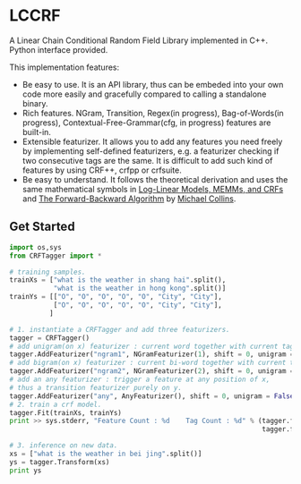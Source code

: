 LCCRF
=====

A Linear Chain Conditional Random Field Library implemented in C++. Python interface provided.

This implementation features:

* Be easy to use. It is an API library, thus can be embeded into your own code more easily and gracefully compared to calling a standalone binary.
* Rich features. NGram, Transition, Regex(in progress), Bag-of-Words(in progress), Contextual-Free-Grammar(cfg, in progress) features are built-in.
* Extensible featurizer. It allows you to add any features you need freely by implementing self-defined featurizers, e.g. a featurizer checking if two consecutive tags are the same. It is difficult to add such kind of features by using CRF++, crfpp or crfsuite.
* Be easy to understand. It follows the theoretical derivation and uses the same mathematical symbols in [Log-Linear Models, MEMMs, and CRFs](http://www.cs.columbia.edu/~mcollins/crf.pdf) and [The Forward-Backward Algorithm](http://www.cs.columbia.edu/~mcollins/fb.pdf) by [Michael Collins](http://www.cs.columbia.edu/~mcollins/).

## Get Started

```python
import os,sys
from CRFTagger import *

# training samples.
trainXs = ["what is the weather in shang hai".split(),
           "what is the weather in hong kong".split()]
trainYs = [["O", "O", "O", "O", "O", "City", "City"],
           ["O", "O", "O", "O", "O", "City", "City"],
          ]

# 1. instantiate a CRFTagger and add three featurizers.
tagger = CRFTagger()
# add unigram(on x) featurizer : current word together with current tag.
tagger.AddFeaturizer("ngram1", NGramFeaturizer(1), shift = 0, unigram = True, bigram = False)
# add bigram(on x) featurizer : current bi-word together with current tag.
tagger.AddFeaturizer("ngram2", NGramFeaturizer(2), shift = 0, unigram = True, bigram = False)
# add an any featurizer : trigger a feature at any position of x, 
# thus a transition featurizer purely on y.
tagger.AddFeaturizer("any", AnyFeaturizer(), shift = 0, unigram = False, bigram = True)
# 2. train a crf model.
tagger.Fit(trainXs, trainYs)
print >> sys.stderr, "Feature Count : %d    Tag Count : %d" % (tagger.fm.FeatureCount, \
                                                               tagger.fm.TagCount)

# 3. inference on new data.
xs = ["what is the weather in bei jing".split()]
ys = tagger.Transform(xs)
print ys
```

